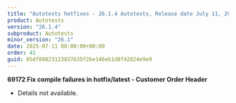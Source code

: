 ```yaml
---
title: "Autotests hotfixes - 26.1.4 Autotests, Release date July 11, 2025 - Hotfixes"
product: Autotests
version: "26.1.4"
subproduct: Autotests
minor_version: "26.1"
date: 2025-07-11 00:00:00+00:00
order: 41
guid: 05df89823123837635f2be146eb1d8f42824e9e9
---
```


<strong>69172 Fix compile failures in hotfix/latest - Customer Order Header</strong>
<ul><li>Details not available.</li></ul>
